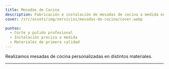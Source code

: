 ```yaml
---
title: Mesadas de Cocina
description: Fabricación e instalación de mesadas de cocina a medida en mármol y granito.
cover: /src/assets/img/servicios/mesadas-de-cocina/cover.webp

puntos:
  - Corte y pulido profesional
  - Instalación precisa a medida
  - Materiales de primera calidad
---
```


Realizamos mesadas de cocina personalizadas en distintos materiales.

---
